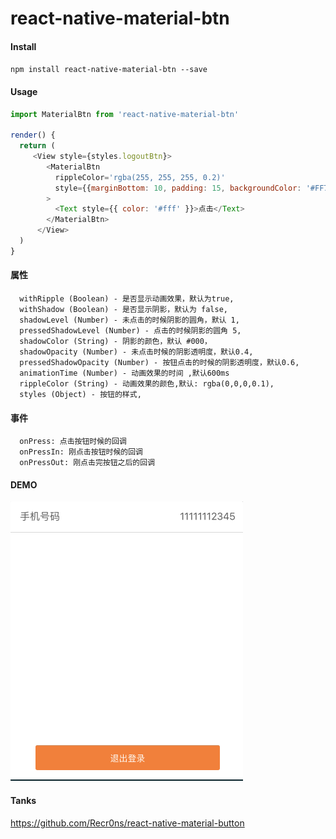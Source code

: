 # react-native-material-btn

#### Install
`npm install react-native-material-btn --save`

#### Usage
```js
import MaterialBtn from 'react-native-material-btn'

render() {
  return (
     <View style={styles.logoutBtn}>
        <MaterialBtn
          rippleColor='rgba(255, 255, 255, 0.2)'
          style={{marginBottom: 10, padding: 15, backgroundColor: '#FF7421'}} 
        >
          <Text style={{ color: '#fff' }}>点击</Text>
        </MaterialBtn>
      </View>
  )
}
```

#### 属性

```
  withRipple (Boolean) - 是否显示动画效果，默认为true,
  withShadow (Boolean) - 是否显示阴影，默认为 false,
  shadowLevel (Number) - 未点击的时候阴影的圆角，默认 1,
  pressedShadowLevel (Number) - 点击的时候阴影的圆角 5,
  shadowColor (String) - 阴影的颜色，默认 #000，
  shadowOpacity (Number) - 未点击时候的阴影透明度，默认0.4,
  pressedShadowOpacity (Number) - 按钮点击的时候的阴影透明度，默认0.6,
  animationTime (Number) - 动画效果的时间 ,默认600ms
  rippleColor (String) - 动画效果的颜色,默认: rgba(0,0,0,0.1),
  styles (Object) - 按钮的样式,
```

#### 事件

```
  onPress: 点击按钮时候的回调
  onPressIn: 刚点击按钮时候的回调
  onPressOut: 刚点击完按钮之后的回调
```

#### DEMO
![demo.gif](demo.gif)

#### Tanks
https://github.com/Recr0ns/react-native-material-button

